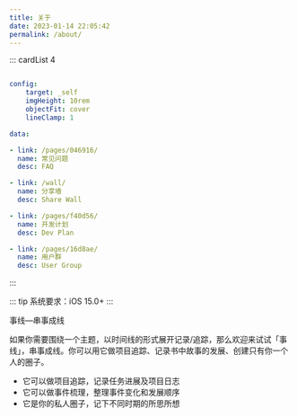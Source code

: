 ```yaml
---
title: 关于
date: 2023-01-14 22:05:42
permalink: /about/
---
```


::: cardList 4
```yaml

config:
    target: _self
    imgHeight: 10rem
    objectFit: cover
    lineClamp: 1

data:

- link: /pages/046916/
  name: 常见问题
  desc: FAQ

- link: /wall/
  name: 分享墙
  desc: Share Wall

- link: /pages/f40d56/
  name: 开发计划
  desc: Dev Plan

- link: /pages/16d8ae/
  name: 用户群
  desc: User Group


```
:::


::: tip
系统要求：iOS 15.0+
:::

事线—串事成线

如果你需要围绕一个主题，以时间线的形式展开记录/追踪，那么欢迎来试试「事线」，串事成线。你可以用它做项目追踪、记录书中故事的发展、创建只有你一个人的圈子。

- 它可以做项目追踪，记录任务进展及项目日志
- 它可以做事件梳理，整理事件变化和发展顺序
- 它是你的私人圈子，记下不同时期的所思所想